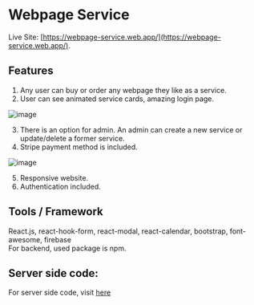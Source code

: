 # Webpage Service

Live Site:  [https://webpage-service.web.app/](https://webpage-service.web.app/).

## Features
1. Any user can buy or order any webpage they like as a service. 
2. User can see animated service cards, amazing login page.

![image](https://user-images.githubusercontent.com/76776842/116671302-998f7f80-a9c2-11eb-8711-9cb7a35f30ab.png) 

3. There is an option for admin. An admin can create a new service or update/delete a former service.
4. Stripe payment method is included.

![image](https://user-images.githubusercontent.com/76776842/116671045-4fa69980-a9c2-11eb-9cd1-f91bf0262413.png) 

5. Responsive website.
6. Authentication included.

## Tools / Framework
React.js, react-hook-form, react-modal, react-calendar, bootstrap, font-awesome, firebase \
For backend, used package is npm.

## Server side code: 
For server side code, visit [here](https://github.com/misbahs100/webpage-service-server)
